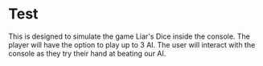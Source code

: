 # Test
This is designed to simulate the game Liar's Dice inside the console.
The player will have the option to play up to 3 AI. The user will interact with the console as they try their hand at beating our AI.

